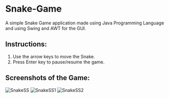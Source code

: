 # Snake-Game
A simple Snake Game application made using Java Programming Language and using Swing and AWT for the GUI.

## Instructions:
1. Use the arrow keys to move the Snake.
2. Press Enter key to pause/resume the game.

## Screenshots of the Game:

![SnakeSS](https://user-images.githubusercontent.com/67684910/132141598-7a654ca3-2b6d-4aa6-91f9-0d5ef3cc5060.png)
![SnakeSS1](https://user-images.githubusercontent.com/67684910/132141616-8291f0f7-ad9a-4bff-a265-23a5eaac76bf.png)
![SnakeSS2](https://user-images.githubusercontent.com/67684910/132141622-6d15cc32-7a79-40c6-899a-08ea31837c31.png)


